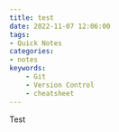 ```yaml
---
title: test
date: 2022-11-07 12:06:00
tags:
- Quick Notes
categories:
- notes
keywords:
    - Git
    - Version Control
    - cheatsheet
---
```

Test
